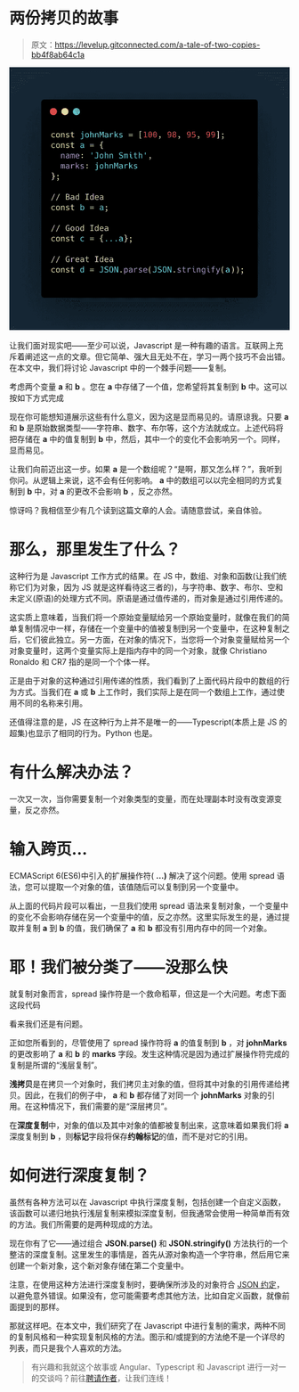 # 两份拷贝的故事

> 原文：<https://levelup.gitconnected.com/a-tale-of-two-copies-bb4f8ab64c1a>

![](img/ec342744cab380ec35cb5bf0ef1a7bab.png)

让我们面对现实吧——至少可以说，Javascript 是一种有趣的语言。互联网上充斥着阐述这一点的文章。但它简单、强大且无处不在，学习一两个技巧不会出错。在本文中，我们将讨论 Javascript 中的一个棘手问题——复制。

考虑两个变量 **a** 和 **b** 。您在 **a** 中存储了一个值，您希望将其复制到 **b** 中。这可以按如下方式完成

现在你可能想知道展示这些有什么意义，因为这是显而易见的。请原谅我。只要 **a** 和 **b** 是原始数据类型——字符串、数字、布尔等，这个方法就成立。上述代码将把存储在 **a** 中的值复制到 **b** 中，然后，其中一个的变化不会影响另一个。同样，显而易见。

让我们向前迈出这一步。如果 **a** 是一个数组呢？“是啊，那又怎么样？”，我听到你问。从逻辑上来说，这不会有任何影响。 **a** 中的数组可以以完全相同的方式复制到 **b** 中，对 **a** 的更改不会影响 **b** ，反之亦然。

惊讶吗？我相信至少有几个读到这篇文章的人会。请随意尝试，亲自体验。

# 那么，那里发生了什么？

这种行为是 Javascript 工作方式的结果。在 JS 中，数组、对象和函数(让我们统称它们为对象，因为 JS 就是这样看待这三者的)，与字符串、数字、布尔、空和未定义(原语)的处理方式不同。原语是通过值传递的，而对象是通过引用传递的。

这实质上意味着，当我们将一个原始变量赋给另一个原始变量时，就像在我们的简单复制情况中一样，存储在一个变量中的值被复制到另一个变量中，在这种复制之后，它们彼此独立。另一方面，在对象的情况下，当您将一个对象变量赋给另一个对象变量时，这两个变量实际上是指内存中的同一个对象，就像 Christiano Ronaldo 和 CR7 指的是同一个个体一样。

正是由于对象的这种通过引用传递的性质，我们看到了上面代码片段中的数组的行为方式。当我们在 **a** 或 **b** 上工作时，我们实际上是在同一个数组上工作，通过使用不同的名称来引用。

还值得注意的是，JS 在这种行为上并不是唯一的——Typescript(本质上是 JS 的超集)也显示了相同的行为。Python 也是。

# 有什么解决办法？

一次又一次，当你需要复制一个对象类型的变量，而在处理副本时没有改变源变量，反之亦然。

# 输入跨页…

ECMAScript 6(ES6)中引入的扩展操作符( **…)** 解决了这个问题。使用 spread 语法，您可以提取一个对象的值，该值随后可以复制到另一个变量中。

从上面的代码片段可以看出，一旦我们使用 spread 语法来复制对象，一个变量中的变化不会影响存储在另一个变量中的值，反之亦然。这里实际发生的是，通过提取并复制 **a** 到 **b** 的值，我们确保了 **a** 和 **b** 都没有引用内存中的同一个对象。

# 耶！我们被分类了——没那么快

就复制对象而言，spread 操作符是一个救命稻草，但这是一个大问题。考虑下面这段代码

看来我们还是有问题。

正如您所看到的，尽管使用了 spread 操作符将 **a** 的值复制到 **b** ，对 **johnMarks** 的更改影响了 **a** 和 **b** 的 **marks** 字段。发生这种情况是因为通过扩展操作符完成的复制是所谓的“浅层复制”。

**浅拷贝**是在拷贝一个对象时，我们拷贝主对象的值，但将其中对象的引用传递给拷贝。因此，在我们的例子中， **a** 和 **b** 都存储了对同一个 **johnMarks** 对象的引用。在这种情况下，我们需要的是“深层拷贝”。

在**深度复制**中，对象的值以及其中对象的值都被复制出来，这意味着如果我们将 **a** 深度复制到 **b** ，则**标记**字段将保存**约翰标记**的值，而不是对它的引用。

# 如何进行深度复制？

虽然有各种方法可以在 Javascript 中执行深度复制，包括创建一个自定义函数，该函数可以递归地执行浅层复制来模拟深度复制，但我通常会使用一种简单而有效的方法。我们所需要的是两种现成的方法。

现在你有了它——通过组合 **JSON.parse()** 和 **JSON.stringify()** 方法执行的一个整洁的深度复制。这里发生的事情是，首先从源对象构造一个字符串，然后用它来创建一个新对象，这个新对象存储在第二个变量中。

注意，在使用这种方法进行深度复制时，要确保所涉及的对象符合 [JSON 约定](https://developer.mozilla.org/en-US/docs/Web/JavaScript/Reference/Global_Objects/JSON)，以避免意外错误。如果没有，您可能需要考虑其他方法，比如自定义函数，就像前面提到的那样。

那就这样吧。在本文中，我们研究了在 Javascript 中进行复制的需求，两种不同的复制风格和一种实现复制风格的方法。图示和/或提到的方法绝不是一个详尽的列表，而只是我个人喜欢的方法。

> 有兴趣和我就这个故事或 Angular、Typescript 和 Javascript 进行一对一的交谈吗？前往[聘请作者](https://www.hiretheauthor.com/ashwinSathian)，让我们连线！